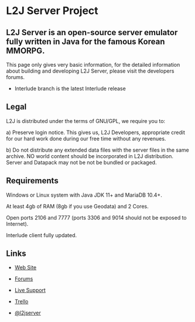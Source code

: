 L2J Server Project
===

L2J Server is an open-source server emulator fully written in Java for the famous Korean MMORPG.
---

This page only gives very basic information, for the detailed information about building and developing L2J Server, please visit the developers forums.

- Interlude branch is the latest Interlude release

Legal
---

L2J is distributed under the terms of GNU/GPL, we require you to:

a) Preserve login notice. This gives us, L2J Developers, appropriate
credit for our hard work done during our free time without any
revenues.
 
b) Do not distribute any extended data files with the server files in
the same archive. NO world content should be incorporated in L2J
distribution.
Server and Datapack may not be not be bundled or packaged.

Requirements
---

Windows or Linux system with Java JDK 11+ and MariaDB 10.4+.

At least 4gb of RAM (8gb if you use Geodata) and 2 Cores.

Open ports 2106 and 7777 (ports 3306 and 9014 should not be exposed to Internet).

Interlude client fully updated.

Links
---

- [Web Site](http://www.l2jserver.com)

- [Forums](http://www.l2jserver.com/forum/)

- [Live Support](https://gitter.im/L2J/L2J_Server)

- [Trello](https://trello.com/b/qjLoH966)

- [@l2jserver](https://twitter.com/l2jserver)